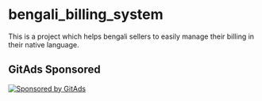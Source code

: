 # bengali_billing_system
This is a project which helps bengali sellers to easily manage their billing in their native language. 

## GitAds Sponsored
[![Sponsored by GitAds](https://gitads.dev/v1/ad-serve?source=arnabnandy7/bengali_billing_system@github)](https://gitads.dev/v1/ad-track?source=arnabnandy7/bengali_billing_system@github)

